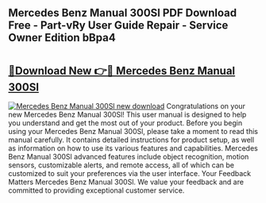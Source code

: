## Mercedes Benz Manual 300Sl PDF Download Free - Part-vRy User Guide Repair - Service Owner Edition bBpa4

# <h2><a href="http://bc65573.oget.top/?id=Mercedes+Benz+Manual+300Sl">🔗Download New 👉🔴 Mercedes Benz Manual 300Sl</a></h2>

[![Mercedes Benz Manual 300Sl new download](https://i.imgur.com/5g1atiW.png)](http://bc65573.oget.top/?id=Mercedes+Benz+Manual+300Sl)
Congratulations on your new Mercedes Benz Manual 300Sl! This user manual is designed to help you understand and get the most out of your product. Before you begin using your Mercedes Benz Manual 300Sl, please take a moment to read this manual carefully. It contains detailed instructions for product setup, as well as information on how to use its various features and capabilities. Mercedes Benz Manual 300Sl advanced features include object recognition, motion sensors, customizable alerts, and remote access, all of which can be customized to suit your preferences via the user interface. Your Feedback Matters Mercedes Benz Manual 300Sl. We value your feedback and are committed to providing exceptional customer service.
